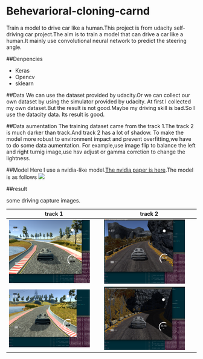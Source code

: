 # Behevarioral-cloning-carnd
Train a model to drive car like a human.This project is from udacity self-driving car project.The aim is to train a model
that can drive a car like a human.It mainly use convolutional neural network to predict the steering angle.

##Denpencies
- Keras
- Opencv
- sklearn

##Data
We can use the dataset provided by udacity.Or we can collect our own dataset by using the simulator provided by udacity.
At first I collected my own dataset.But the result is not good.Maybe my driving skill is bad.So I use the datacity data.
Its result is good.

##Data aumentation
 The training dataset came from the track 1.The track 2 is much darker than track.And track 2 has a lot of shadow.
 To make the model more robust to environment impact and prevent overfitting,we have to do some data aumentation.
 For example,use image flip to balance the left and right turnig image,use hsv adjust or gamma corrction to change the lightness.


##Model
Here I use a nvidia-like model.[The nvidia paper is here](https://arxiv.org/abs/1604.07316).The model is as follows
![](https://devblogs.nvidia.com/parallelforall/wp-content/uploads/2016/08/cnn-architecture-624x890.png)

##result

some driving capture images.

track 1 | track 2
---|---
<img src="https://github.com/nicholas-tien/Behevarioral-cloning-carnd/blob/master/image/track12.png?raw=true" width="90%" height="25%"> |<img src="https://github.com/nicholas-tien/Behevarioral-cloning-carnd/blob/master/image/track21.png?raw=true" width="90%" height="25%"> 
 <img src="https://github.com/nicholas-tien/Behevarioral-cloning-carnd/blob/master/image/track11.png?raw=true" width="90%" height="25%">|<img src="https://github.com/nicholas-tien/Behevarioral-cloning-carnd/blob/master/image/track22.png?raw=true" width="90%" height="25%"> 


